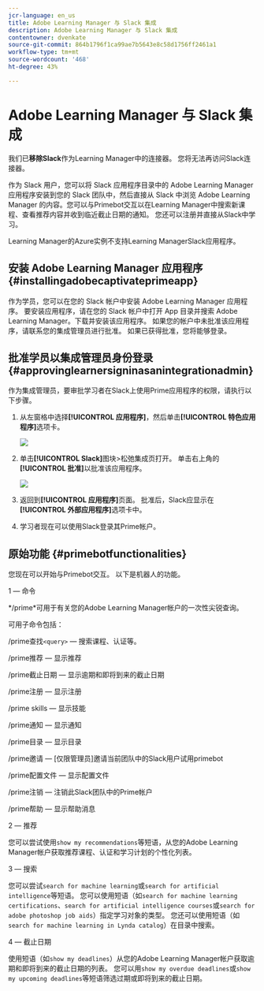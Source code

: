 ```yaml
---
jcr-language: en_us
title: Adobe Learning Manager 与 Slack 集成
description: Adobe Learning Manager 与 Slack 集成
contentowner: dvenkate
source-git-commit: 864b1796f1ca99ae7b5643e8c58d1756ff2461a1
workflow-type: tm+mt
source-wordcount: '468'
ht-degree: 43%

---
```




# Adobe Learning Manager 与 Slack 集成

我们已&#x200B;**移除**&#x200B;**Slack**&#x200B;作为Learning Manager中的连接器。 您将无法再访问Slack连接器。

作为 Slack 用户，您可以将 Slack 应用程序目录中的 Adobe Learning Manager 应用程序安装到您的 Slack 团队中，然后直接从 Slack 中浏览 Adobe Learning Manager 的内容。您可以与Primebot交互以在Learning Manager中搜索新课程、查看推荐内容并收到临近截止日期的通知。 您还可以注册并直接从Slack中学习。

Learning Manager的Azure实例不支持Learning ManagerSlack应用程序。

## 安装 Adobe Learning Manager 应用程序 {#installingadobecaptivateprimeapp}

作为学员，您可以在您的 Slack 帐户中安装 Adobe Learning Manager 应用程序。 要安装应用程序，请在您的 Slack 帐户中打开 App 目录并搜索 Adobe Learning Manager。下载并安装该应用程序。 如果您的帐户中未批准该应用程序，请联系您的集成管理员进行批准。 如果已获得批准，您将能够登录。

## 批准学员以集成管理员身份登录 {#approvinglearnersigninasanintegrationadmin}

作为集成管理员，要审批学习者在Slack上使用Prime应用程序的权限，请执行以下步骤。

1. 从左窗格中选择&#x200B;**[!UICONTROL 应用程序]**，然后单击&#x200B;**[!UICONTROL 特色应用程序]**&#x200B;选项卡。

   ![](assets/featuredapps.jpg)

1. 单击&#x200B;**[!UICONTROL Slack]**&#x200B;图块>松弛集成页打开。 单击右上角的&#x200B;**[!UICONTROL 批准]**&#x200B;以批准该应用程序。

   ![](assets/approval.png)

1. 返回到&#x200B;**[!UICONTROL 应用程序]**&#x200B;页面。 批准后，Slack应显示在&#x200B;**[!UICONTROL 外部应用程序]**&#x200B;选项卡中。
1. 学习者现在可以使用Slack登录其Prime帐户。

## 原始功能 {#primebotfunctionalities}

您现在可以开始与Primebot交互。 以下是机器人的功能。

1 — 命令

&#42;/prime&#42;可用于有关您的Adobe Learning Manager帐户的一次性尖锐查询。

可用子命令包括：

/prime查找`<query>` — 搜索课程、认证等。

/prime推荐 — 显示推荐

/prime截止日期 — 显示逾期和即将到来的截止日期

/prime注册 — 显示注册

/prime skills — 显示技能

/prime通知 — 显示通知

/prime目录 — 显示目录

/prime邀请 — [仅限管理员]邀请当前团队中的Slack用户试用primebot

/prime配置文件 — 显示配置文件

/prime注销 — 注销此Slack团队中的Prime帐户

/prime帮助 — 显示帮助消息

2 — 推荐

您可以尝试使用`show my recommendations`等短语，从您的Adobe Learning Manager帐户获取推荐课程、认证和学习计划的个性化列表。

3 — 搜索

您可以尝试`search for machine learning`或`search for artificial intelligence`等短语。 您可以使用短语（如`search for machine learning certifications`、`search for artificial intelligence courses`或`search for adobe photoshop job aids`）指定学习对象的类型。 您还可以使用短语（如`search for machine learning in Lynda catalog`）在目录中搜索。

4 — 截止日期

使用短语（如`show my deadlines`）从您的Adobe Learning Manager帐户获取逾期和即将到来的截止日期的列表。 您可以用`show my overdue deadlines`或`show my upcoming deadlines`等短语筛选过期或即将到来的截止日期。
